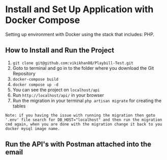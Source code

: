 # Install and Set Up Application with Docker Compose

Setting up environment with Docker using the stack that includes: PHP.

## How to Install and Run the Project

1. ``` git clone git@github.com:vikikhan88/Playbill-Test.git ```
2. Goto to terminal and go in to the folder where you download the Git Repository
3. ``` docker-compose build ```
4. ``` docker compose up -d ```
5. You can see the project on ```localhost/api```
6. Run ```http://localhost/api/``` in your browser
7. Run the migration in your terminal ``` php artisan migrate ``` for creating the tables

`Note: if you having the issue with running the migration then goto '.env' file search for DB_HOST="localhost" and then run the migration cmd again, when you are done with the migration change it back to you docker mysql image name.`

## Run the API's with Postman attached into the email



